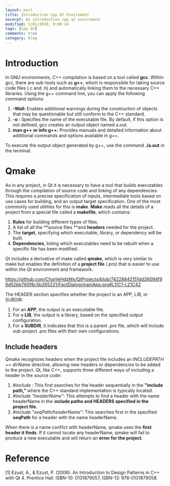 ```yaml
---
layout: post
title: Introduction Cpp Qt Enviroment
excerpt: An introduction cpp qt enviroment
modified: 1/01/2019, 9:00:24
tags: [Cpp Qt]
comments: true
category: blog
---
```


# Introduction
In GNU environments, C++ compilation is based on a tool called **gcc**. Within gcc, there are sub-tools such as **g++**, which is responsible for taking source code files (.c and .h) and automatically linking them to the necessary C++ libraries. Using the g++ command line, you can apply the following command options:

1. **-Wall:** Enables additional warnings during the construction of objects that may be questionable but still conform to the C++ standard.
2. **-o <fileName>:** Specifies the name of the executable file. By default, if this option is not defined, gcc creates an output object named a.out.
3. **man g++ or info g++:** Provides manuals and detailed information about additional commands and options available in g++.

To execute the output object generated by g++, use the command **./a.out** in the terminal.

# Qmake
As in any project, in Qt it is necessary to have a tool that builds executables through the compilation of source code and linking of any dependencies. This requires a precise specification of inputs, intermediate tools based on use cases for building, and an output target specification. One of the most commonly used utilities for this is **make**. **Make** reads all the details of a project from a special file called a **makefile**, which contains:

1. **Rules** for building different types of files.
2. A list of all the **source files **and **headers** needed for the project.
3. The **target**, specifying which executable, library, or dependency will be built.
4. **Dependencies**, listing which executables need to be rebuilt when a specific file has been modified.

Qt includes a derivative of make called **qmake**, which is very similar to make but enables the definition of a **project file** (.pro) that is easier to use within the Qt environment and framework.

https://github.com/CharlieHdzMx/QtProjects/blob/74228842151dd26094f96d52bb760f8c5b265221/FactDialog/mainApp.pro#L11C1-L21C42

The HEADER section specifies whether the project is an APP, LIB, or SUBDIR:

1. For an **APP**, the output is an executable file.
2. For a **LIB**, the output is a library, based on the specified output configuration.
3. For a **SUBDIR**, it indicates that this is a parent .pro file, which will include sub-project .pro files with their own configurations.

## Include headers
Qmake recognizes headers when the project file includes an _INCLUDEPATH += dirName_ directive, allowing new headers or dependencies to be added to the project. Qt, like C++, supports three different ways of including a header in the source code:

1. _#include <iostream>_: This first searches for the header sequentially in the **"include path,"** where the C++ standard implementation is typically located.
2. _#include "headerName"_: This attempts to find a header with the name headerName in the i**nclude paths and HEADERS specified in the project file**.
3. _#include "seqPath/headerName"_: This searches first in the specified **seqPath** for a header with the name headerName.

When there is a name conflict with headerName, qmake uses the **first header it finds**. If it cannot locate any headerName, qmake will fail to produce a new executable and will return an **error for the project**.

# Reference
[1] Ezust, A., & Ezust, P. (2006). An Introduction to Design Patterns in C++ with Qt 4. Prentice Hall. ISBN-10: 0131879057, ISBN-13: 978-0131879058.
